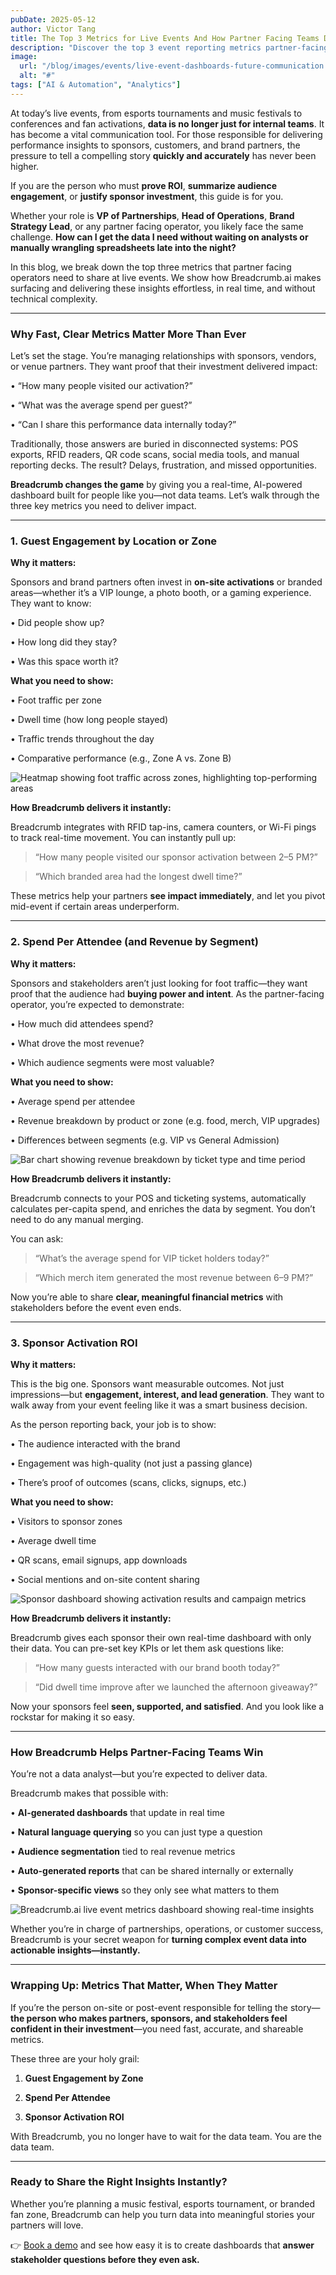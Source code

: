 ```yaml
---
pubDate: 2025-05-12
author: Victor Tang
title: The Top 3 Metrics for Live Events And How Partner Facing Teams Deliver Them Instantly
description: "Discover the top 3 event reporting metrics partner-facing teams use to engage sponsors and stakeholders. Learn how Breadcrumb delivers instant insights on guest engagement, spend per attendee, and sponsor ROI at live events."
image:
  url: "/blog/images/events/live-event-dashboards-future-communication.png"
  alt: "#"
tags: ["AI & Automation", "Analytics"]
---
```



At today’s live events, from esports tournaments and music festivals to conferences and fan activations, **data is no longer just for internal teams**. It has become a vital communication tool. For those responsible for delivering performance insights to sponsors, customers, and brand partners, the pressure to tell a compelling story **quickly and accurately** has never been higher.

If you are the person who must **prove ROI**, **summarize audience engagement**, or **justify sponsor investment**, this guide is for you.

Whether your role is **VP of Partnerships**, **Head of Operations**, **Brand Strategy Lead**, or any partner facing operator, you likely face the same challenge. **How can I get the data I need without waiting on analysts or manually wrangling spreadsheets late into the night?** 

In this blog, we break down the top three metrics that partner facing operators need to share at live events. We show how Breadcrumb.ai makes surfacing and delivering these insights effortless, in real time, and without technical complexity.

---

### Why Fast, Clear Metrics Matter More Than Ever

Let’s set the stage. You’re managing relationships with sponsors, vendors, or venue partners. They want proof that their investment delivered impact:

• “How many people visited our activation?”

• “What was the average spend per guest?”

• “Can I share this performance data internally today?”

Traditionally, those answers are buried in disconnected systems: POS exports, RFID readers, QR code scans, social media tools, and manual reporting decks. The result? Delays, frustration, and missed opportunities.

**Breadcrumb changes the game** by giving you a real-time, AI-powered dashboard built for people like you—not data teams. Let’s walk through the three key metrics you need to deliver impact.

---

### 1. Guest Engagement by Location or Zone

**Why it matters:**

Sponsors and brand partners often invest in **on-site activations** or branded areas—whether it’s a VIP lounge, a photo booth, or a gaming experience. They want to know:

• Did people show up?

• How long did they stay?

• Was this space worth it?


**What you need to show:**

• Foot traffic per zone

• Dwell time (how long people stayed)

• Traffic trends throughout the day

• Comparative performance (e.g., Zone A vs. Zone B)


![Heatmap showing foot traffic across zones, highlighting top-performing areas](/blog/images/events/breadcrumb-ai-foot-traffic-metric.png)


**How Breadcrumb delivers it instantly:**

Breadcrumb integrates with RFID tap-ins, camera counters, or Wi-Fi pings to track real-time movement. You can instantly pull up:

  
> “How many people visited our sponsor activation between 2–5 PM?”

> “Which branded area had the longest dwell time?”

  
These metrics help your partners **see impact immediately**, and let you pivot mid-event if certain areas underperform.

---

### 2. Spend Per Attendee (and Revenue by Segment)


**Why it matters:**

Sponsors and stakeholders aren’t just looking for foot traffic—they want proof that the audience had **buying power and intent**. As the partner-facing operator, you’re expected to demonstrate:

• How much did attendees spend?

• What drove the most revenue?

• Which audience segments were most valuable?


**What you need to show:**

• Average spend per attendee

• Revenue breakdown by product or zone (e.g. food, merch, VIP upgrades)

• Differences between segments (e.g. VIP vs General Admission)


![Bar chart showing revenue breakdown by ticket type and time period](/blog/images/events/breadcrumb-ai-revenue-by-item-metric.png)


**How Breadcrumb delivers it instantly:**

Breadcrumb connects to your POS and ticketing systems, automatically calculates per-capita spend, and enriches the data by segment. You don’t need to do any manual merging.

You can ask:

> “What’s the average spend for VIP ticket holders today?”

> “Which merch item generated the most revenue between 6–9 PM?”

Now you’re able to share **clear, meaningful financial metrics** with stakeholders before the event even ends.

---

### 3. Sponsor Activation ROI

**Why it matters:**

This is the big one. Sponsors want measurable outcomes. Not just impressions—but **engagement, interest, and lead generation**. They want to walk away from your event feeling like it was a smart business decision.

As the person reporting back, your job is to show:

• The audience interacted with the brand

• Engagement was high-quality (not just a passing glance)

• There’s proof of outcomes (scans, clicks, signups, etc.)


**What you need to show:**

• Visitors to sponsor zones

• Average dwell time

• QR scans, email signups, app downloads

• Social mentions and on-site content sharing

  
![Sponsor dashboard showing activation results and campaign metrics](/blog/images/events/breadcrumb-ai-sponsor-metric.png)

  

**How Breadcrumb delivers it instantly:**

Breadcrumb gives each sponsor their own real-time dashboard with only their data. You can pre-set key KPIs or let them ask questions like:


> “How many guests interacted with our brand booth today?”

> “Did dwell time improve after we launched the afternoon giveaway?”


Now your sponsors feel **seen, supported, and satisfied**. And you look like a rockstar for making it so easy.

---

### How Breadcrumb Helps Partner-Facing Teams Win


You’re not a data analyst—but you’re expected to deliver data.


Breadcrumb makes that possible with:

• **AI-generated dashboards** that update in real time

• **Natural language querying** so you can just type a question

• **Audience segmentation** tied to real revenue metrics

• **Auto-generated reports** that can be shared internally or externally

• **Sponsor-specific views** so they only see what matters to them

![Breadcrumb.ai live event metrics dashboard showing real-time insights](/blog/images/events/breadcrumb-ai-live-events-metrics.png)


Whether you’re in charge of partnerships, operations, or customer success, Breadcrumb is your secret weapon for **turning complex event data into actionable insights—instantly.**

---

### Wrapping Up: Metrics That Matter, When They Matter

  
If you’re the person on-site or post-event responsible for telling the story—**the person who makes partners, sponsors, and stakeholders feel confident in their investment**—you need fast, accurate, and shareable metrics.

  
These three are your holy grail:

1. **Guest Engagement by Zone**

2. **Spend Per Attendee**

3. **Sponsor Activation ROI**


With Breadcrumb, you no longer have to wait for the data team. You are the data team.

---

### Ready to Share the Right Insights Instantly?


Whether you’re planning a music festival, esports tournament, or branded fan zone, Breadcrumb can help you turn data into meaningful stories your partners will love.

👉 <a href="https://savvycal.com/breadcrumbai/bc-demo" target="_blank">Book a demo</a> and see how easy it is to create dashboards that **answer stakeholder questions before they even ask.**
